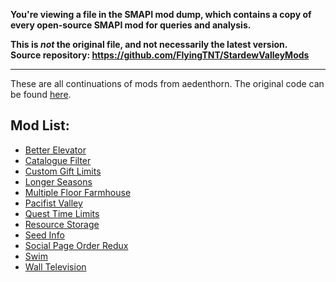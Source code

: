 **You're viewing a file in the SMAPI mod dump, which contains a copy of every open-source SMAPI mod
for queries and analysis.**

**This is _not_ the original file, and not necessarily the latest version.**  
**Source repository: https://github.com/FlyingTNT/StardewValleyMods**

----

These are all continuations of mods from aedenthorn. The original code can be found [here](https://github.com/aedenthorn/StardewValleyMods).

## Mod List:
- [Better Elevator](https://www.nexusmods.com/stardewvalley/mods/22340/)
- [Catalogue Filter](https://www.nexusmods.com/stardewvalley/mods/22379)
- [Custom Gift Limits](https://www.nexusmods.com/stardewvalley/mods/22385)
- [Longer Seasons](https://www.nexusmods.com/stardewvalley/mods/25164)
- [Multiple Floor Farmhouse](https://www.nexusmods.com/stardewvalley/mods/25303)
- [Pacifist Valley](https://www.nexusmods.com/stardewvalley/mods/23109)
- [Quest Time Limits](https://www.nexusmods.com/stardewvalley/mods/22349/)
- [Resource Storage](https://www.nexusmods.com/stardewvalley/mods/22539)
- [Seed Info](https://www.nexusmods.com/stardewvalley/mods/22519)
- [Social Page Order Redux](https://www.nexusmods.com/stardewvalley/mods/23374)
- [Swim](https://www.nexusmods.com/stardewvalley/mods/23169)
- [Wall Television](https://www.nexusmods.com/stardewvalley/mods/22372)
